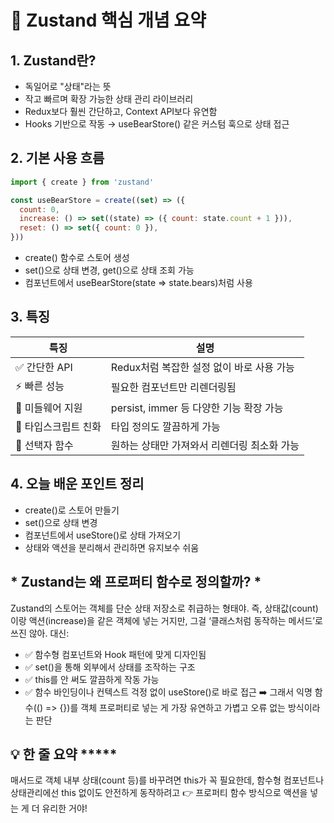 # 🧠 Zustand 핵심 개념 요약
## 1. Zustand란?
- 독일어로 "상태"라는 뜻
- 작고 빠르며 확장 가능한 상태 관리 라이브러리
- Redux보다 훨씬 간단하고, Context API보다 유연함
- Hooks 기반으로 작동 → useBearStore() 같은 커스텀 훅으로 상태 접근

## 2. 기본 사용 흐름
```jsx
import { create } from 'zustand'

const useBearStore = create((set) => ({
  count: 0,
  increase: () => set((state) => ({ count: state.count + 1 })),
  reset: () => set({ count: 0 }),
}))
```

- create() 함수로 스토어 생성
- set()으로 상태 변경, get()으로 상태 조회 가능
- 컴포넌트에서 useBearStore(state => state.bears)처럼 사용

## 3. 특징
| 특징 | 설명 |
|------|------|
| ✅ 간단한 API | Redux처럼 복잡한 설정 없이 바로 사용 가능 | 
| ⚡ 빠른 성능 | 필요한 컴포넌트만 리렌더링됨 | 
| 🔌 미들웨어 지원 | persist, immer 등 다양한 기능 확장 가능 | 
| 🧩 타입스크립트 친화 | 타입 정의도 깔끔하게 가능 | 
| 🧠 선택자 함수 | 원하는 상태만 가져와서 리렌더링 최소화 가능 | 

## 4. 오늘 배운 포인트 정리
- create()로 스토어 만들기
- set()으로 상태 변경
- 컴포넌트에서 useStore()로 상태 가져오기
- 상태와 액션을 분리해서 관리하면 유지보수 쉬움


## * Zustand는 왜 프로퍼티 함수로 정의할까? *
Zustand의 스토어는 객체를 단순 상태 저장소로 취급하는 형태야.
즉, 상태값(count)이랑 액션(increase)을 같은 객체에 넣는 거지만,
그걸 ‘클래스처럼 동작하는 메서드’로 쓰진 않아. 대신:
- ✅ 함수형 컴포넌트와 Hook 패턴에 맞게 디자인됨
- ✅ set()을 통해 외부에서 상태를 조작하는 구조
- ✅ this를 안 써도 깔끔하게 작동 가능
- ✅ 함수 바인딩이나 컨텍스트 걱정 없이 useStore()로 바로 접근
➡️ 그래서 익명 함수(() => {})를 객체 프로퍼티로 넣는 게
가장 유연하고 가볍고 오류 없는 방식이라는 판단

## 💡 한 줄 요약 *****
매서드로 객체 내부 상태(count 등)를 바꾸려면 this가 꼭 필요한데,
함수형 컴포넌트나 상태관리에선 this 없이도 안전하게 동작하려고
👉 프로퍼티 함수 방식으로 액션을 넣는 게 더 유리한 거야!










